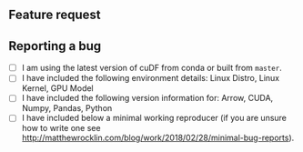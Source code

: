 <!--

Thanks for opening an issue! To help the cuDF team handle your information
efficiently, please first ensure that there is no other issue present that
already describes the issue you have
(search at https://github.com/rapidsai/cudf/issues?&q=is%3Aissue).

If there is no issue present please jump to a section below and delete the
irrelevant one depending on whether you are:

 * Making a feature request.
 * Reporting a bug.

For more general "how do I do X?" type questions, please speak visit
http://gpuopenanalytics.com/#/COMMUNITY for links to Slack and Google
Groups.

-->

## Feature request

<!--

Please include details of the feature you would like to see, why you would
like to see it/the use case

-->

## Reporting a bug

<!--

Before submitting a bug report please ensure that you can check off these boxes:

-->

- [ ] I am using the latest version of cuDF from conda or built from `master`.
- [ ] I have included the following environment details:
      Linux Distro, Linux Kernel, GPU Model
- [ ] I have included the following version information for:
      Arrow, CUDA, Numpy, Pandas, Python
- [ ] I have included below a minimal working reproducer (if you are unsure how
 to write one see http://matthewrocklin.com/blog/work/2018/02/28/minimal-bug-reports).

<!--

Please include details of the bug here, including, if applicable, what you
expected to happen!

-->
